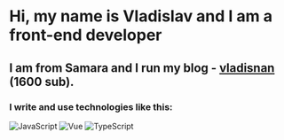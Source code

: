 # Hi, my name is **Vladislav** and I am a front-end developer
## I am from Samara and I run my blog - [vladisnan](https://www.instagram.com/vladisnan/) (1600 sub).
### I write and use technologies like this:
![JavaScript](https://img.shields.io/badge/-JavaScript-ffffff?style=for-the-badge&logo=javascript)
![Vue](https://img.shields.io/badge/-Vue-ffffff?style=for-the-badge&logo=vue)
![TypeScript](https://img.shields.io/badge/-TypeScript-ffffff?style=for-the-badge&logo=typescript)
